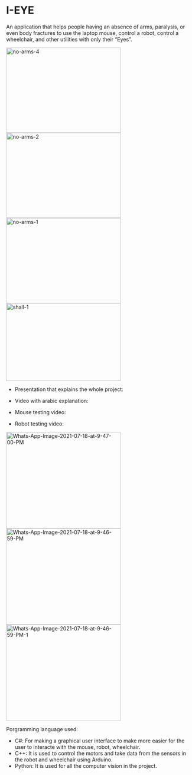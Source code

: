 # I-EYE
An application that helps people having an absence of arms, paralysis, or even body fractures to use the laptop mouse, control a robot, control a wheelchair, and other utilities with only their “Eyes”.

<img src="https://i.ibb.co/3kJMXjS/no-arms-4.jpg" alt="no-arms-4" border="0" width = "310" height = "230"><img src="https://i.ibb.co/NYQ98cP/no-arms-2.png" alt="no-arms-2" border="0" width = "310" height = "230"><img src="https://i.ibb.co/JHNxxbN/no-arms-1.jpg" alt="no-arms-1" border="0" width = "310" height = "230"> 
<img src="https://i.ibb.co/NyKztYG/shall-1.jpg" alt="shall-1" border="0" width = "310" height = "210" class="center">

- Presentation that explains the whole project: 

- Video with arabic explanation: 

- Mouse testing video:

- Robot testing video: 

<img src="https://i.ibb.co/Fw2Q789/Whats-App-Image-2021-07-18-at-9-47-00-PM.jpg" alt="Whats-App-Image-2021-07-18-at-9-47-00-PM" border="0" width = "310" height = "260">  <img src="https://i.ibb.co/mSfKydK/Whats-App-Image-2021-07-18-at-9-46-59-PM.jpg" alt="Whats-App-Image-2021-07-18-at-9-46-59-PM" border="0" width = "310" height = "260">  <img src="https://i.ibb.co/4Jt9W2J/Whats-App-Image-2021-07-18-at-9-46-59-PM-1.jpg" alt="Whats-App-Image-2021-07-18-at-9-46-59-PM-1" border="0" width = "310" height = "260">

Porgramming language used:
- C#: For making a graphical user interface to make more easier for the user to interacte with the mouse, robot, wheelchair.
- C++: It is used to control the motors and take data from the sensors in the robot and wheelchair using Arduino.
- Python: It is used for all the computer vision in the project.
